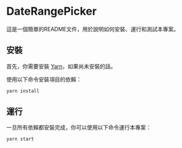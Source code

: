 # DateRangePicker 

這是一個簡單的README文件，用於說明如何安裝、運行和測試本專案。

## 安裝

首先，你需要安裝 [Yarn](https://classic.yarnpkg.com/en/docs/install/)，如果尚未安裝的話。

使用以下命令安裝項目的依賴：

```bash
yarn install
```

## 運行
一旦所有依賴都安裝完成，你可以使用以下命令運行本專案：

```bash
yarn start
```